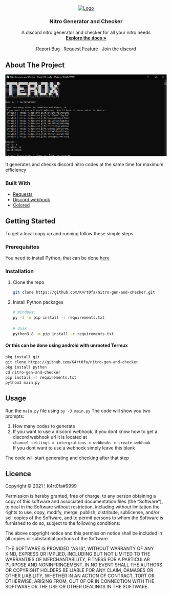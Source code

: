 <p align="center">
</p>
<br />
<p align="center">
  <a href="https://github.com/othneildrew/Best-README-Template">
    <img src="assets/TheLogo.png" alt="Logo" width="150" height="150">
  </a>
  
  <h3 align="center">Nitro Generator and Checker</h3>

  <p align="center">
    A discord nitro generator and checker for all your nitro needs
    <br />
    <a href="Soon"><strong>Explore the docs »</strong></a>
    <br />
    <br />
    <a href="Soon">Report Bug</a>
    ·
    <a href="Soon">Request Feature</a>
      ·
    <a href="Soon">Join the discord</a>
  </p>
</p>

## About The Project

<img src="assets/example.png" alt="Image of product">

It generates and checks discord nitro codes at the same time for maximum efficiency

### Built With

* [Requests](https://github.com/psf/requests)
* [Discord webhook](https://github.com/lovvskillz/python-discord-webhook)
* [Colored](https://gitlab.com/dslackw/colored)

## Getting Started

To get a local copy up and running follow these simple steps.

### Prerequisites
You need to install Python, that can be done [here](https://www.python.org)

### Installation
1. Clone the repo
   ```sh
   git clone https://github.com/K4rt0fa/nitro-gen-and-checker.git
   ```
2. Install Python packages
   ```sh
   # Windows:
   py -3 -m pip install -r requirements.txt
   
   # Unix
   python3.8 -m pip install -r requirements.txt
   ```
   
#### Or this can be done using android with unrooted Termux
```
pkg install git
git clone https://github.com/K4rt0fa/nitro-gen-and-checker
pkg install python
cd nitro-gen-and-checker
pip install -r requirements.txt
python3 main.py
```
   
## Usage

Run the `main.py` file using `py -3 main.py` 
The code will show you two prompts:
1. How many codes to generate 
2. If you want to use a discord webhook, if you dont know how to get a discord webhook url it is located at   
   ```channel settings » intergrations » webhooks » create webhook```  
   If you dont want to use a webhook simply leave this blank  

The code will start generating and checking after that step

## Licence

Copyright © 2021 ! K4rt0fa#9999

Permission is hereby granted, free of charge, to any person obtaining a copy of this software and associated documentation files (the “Software”), to deal in the Software without restriction, including without limitation the rights to use, copy, modify, merge, publish, distribute, sublicense, and/or sell copies of the Software, and to permit persons to whom the Software is furnished to do so, subject to the following conditions:

The above copyright notice and this permission notice shall be included in all copies or substantial portions of the Software.

THE SOFTWARE IS PROVIDED “AS IS”, WITHOUT WARRANTY OF ANY KIND, EXPRESS OR IMPLIED, INCLUDING BUT NOT LIMITED TO THE WARRANTIES OF MERCHANTABILITY, FITNESS FOR A PARTICULAR PURPOSE AND NONINFRINGEMENT. IN NO EVENT SHALL THE AUTHORS OR COPYRIGHT HOLDERS BE LIABLE FOR ANY CLAIM, DAMAGES OR OTHER LIABILITY, WHETHER IN AN ACTION OF CONTRACT, TORT OR OTHERWISE, ARISING FROM, OUT OF OR IN CONNECTION WITH THE SOFTWARE OR THE USE OR OTHER DEALINGS IN THE SOFTWARE.

